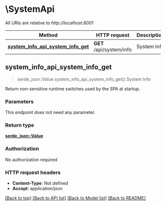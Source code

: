# \SystemApi

All URIs are relative to *http://localhost:8001*

Method | HTTP request | Description
------------- | ------------- | -------------
[**system_info_api_system_info_get**](SystemApi.md#system_info_api_system_info_get) | **GET** /api/system/info | System Info



## system_info_api_system_info_get

> serde_json::Value system_info_api_system_info_get()
System Info

Return non-sensitive runtime switches used by the SPA at startup.

### Parameters

This endpoint does not need any parameter.

### Return type

[**serde_json::Value**](serde_json::Value.md)

### Authorization

No authorization required

### HTTP request headers

- **Content-Type**: Not defined
- **Accept**: application/json

[[Back to top]](#) [[Back to API list]](../README.md#documentation-for-api-endpoints) [[Back to Model list]](../README.md#documentation-for-models) [[Back to README]](../README.md)

